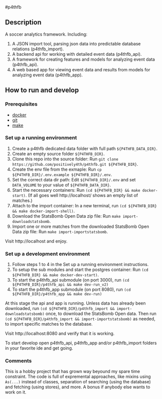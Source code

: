 #p4thfb

## Description

A soccer analytics framework. Including:
1. A JSON import tool, parsing json data into predictable database relations (p4thfb_import).
2. A backend api for working with detailed event data (p4thfb_api).
3. A framework for creating features and models for analyzing event data (p4thfb_api).
4. A web based app for viewing event data and results from models for analyzing event data (p4thfb_app).

## How to run and develop

### Prerequisites

* [docker](https://www.docker.com/) 
* [git](https://git-scm.com/)
* [make](https://www.gnu.org/software/make/)
 

### Set up a running environment

1. Create a p4thfb dedicated data folder with full path `${P4THFB_DATA_DIR}`.
2. Create an empty source folder `${P4THFB_DIR}`.
3. Clone this repo into the source folder: Run `git clone https://github.com/positively4th/p4thfb.git ${P4THFB_DIR}`.
4. Create the env file from the exmaple: Run `cp ${P4THFB_DIR}/.env.example ${P4THFB_DIR}/.env`.
5. Set the correct data dir path: Edit `${P4THFB_DIR}/.env` and set `DATA_VOLUME` to your value of `${P4THFB_DATA_DIR}`.
6. Start the necessary containers: Run `(cd ${P4THFB_DIR} && make docker-start)`. (If all goes well http://localhost/ shows an empty list of matches.)
7. Attach to the import container: In a new terminal, run `(cd ${P4THFB_DIR} && make docker-import-shell)`.
8. Download the StatsBomb Open Data zip file: Run `make import-downloadstatsbomb`.
9. Import one or more matches from the downloaded StatsBomb Open Data zip file: Run `make import-importstatsbomb`.

Visit http://localhost and enjoy.

### Set up a development environment

1. Follow steps 1 to 4 in the Set up a running environment instructions.
2. To setup the sub modules and start the postgres container: Run `(cd ${P4THFB_DIR} && make docker-dev-start)`.
3. To start the p4thfb_api submodule (on port 3000), run `(cd ${P4THFB_DIR}/p4thfb_api && make dev-run_v2)`
4. To start the p4thfb_app submodule (on port 8080), run `(cd ${P4THFB_DIR}/p4thfb_app && make dev-run)`

At this stage the api and app is running. Unless data has already been downloaded, run `(cd ${P4THFB_DIR}/p4thfb_import && import-downloadstatsbomb)` once, to download the StatsBomb Open data. Then run `(cd ${P4THFB_DIR}/p4thfb_import && import-importstatsbomb)` as needed, to import specific matches to the database.

Visit http://localhost:8080 and verify that it is working.

To start develop open p4thfb_api, p4thfb_app and/or p4thfb_import folders in your favorite ide and get going.


### Comments

This is a hobby project that has grown way beyound my spare time constraint. The code is full of expremental approaches, like mixins using `As(...)` instead of classes, separation of searching (using the database) and fetching (using stores), and more. A bonus if anybody else wants to work on it.
